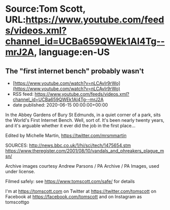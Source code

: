 # Source:Tom Scott, URL:https://www.youtube.com/feeds/videos.xml?channel_id=UCBa659QWEk1AI4Tg--mrJ2A, language:en-US

## The "first internet bench" probably wasn't
 - [https://www.youtube.com/watch?v=nLCAvIr9rWo](https://www.youtube.com/watch?v=nLCAvIr9rWo)
 - RSS feed: https://www.youtube.com/feeds/videos.xml?channel_id=UCBa659QWEk1AI4Tg--mrJ2A
 - date published: 2020-06-15 00:00:00+00:00

In the Abbey Gardens of Bury St Edmunds, in a quiet corner of a park, sits the World's First Internet Bench. Well, sort of. It's been nearly twenty years, and it's arguable whether it ever did the job in the first place...

Edited by Michelle Martin, https://twitter.com/mrsmmartin

SOURCES:
http://news.bbc.co.uk/1/hi/sci/tech/1475654.stm
https://www.theregister.com/2001/08/10/vandals_and_phreakers_plague_msn/

Archive images courtesy Andrew Parsons / PA Archive / PA Images, used under license.

Filmed safely: see https://www.tomscott.com/safe/ for details

I'm at https://tomscott.com
on Twitter at https://twitter.com/tomscott
on Facebook at https://facebook.com/tomscott
and on Instagram as tomscottgo

